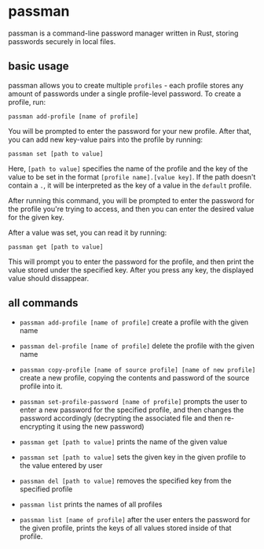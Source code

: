 
# passman

passman is a command-line password manager written in Rust, storing passwords securely in local files.

## basic usage

passman allows you to create multiple `profiles` - each profile stores any amount of passwords under a single profile-level password.
To create a profile, run:

    passman add-profile [name of profile]

You will be prompted to enter the password for your new profile. After that, you can add new key-value pairs into the profile by running:

    passman set [path to value]

Here, `[path to value]` specifies the name of the profile and the key of the value to be set in the format `[profile name].[value key]`.
If the path doesn't contain a `.`, it will be interpreted as the key of a value in the `default` profile.

After running this command, you will be prompted to enter the password for the profile you're trying to access, and then you can
enter the desired value for the given key.

After a value was set, you can read it by running:

    passman get [path to value]

This will prompt you to enter the password for the profile, and then print the value stored under the specified key. After you press
any key, the displayed value should dissappear.

## all commands

- `passman add-profile [name of profile]`
create a profile with the given name

- `passman del-profile [name of profile]`
delete the profile with the given name

- `passman copy-profile [name of source profile] [name of new profile]`
create a new profile, copying the contents and password of the source profile into it.

- `passman set-profile-password [name of profile]`
prompts the user to enter a new password for the specified profile, and
then changes the password accordingly (decrypting the associated file and
then re-encrypting it using the new password)

- `passman get [path to value]`
prints the name of the given value

- `passman set [path to value]`
sets the given key in the given profile to the value entered by user

- `passman del [path to value]`
removes the specified key from the specified profile

- `passman list`
prints the names of all profiles

- `passman list [name of profile]`
after the user enters the password for the given profile, prints
the keys of all values stored inside of that profile.